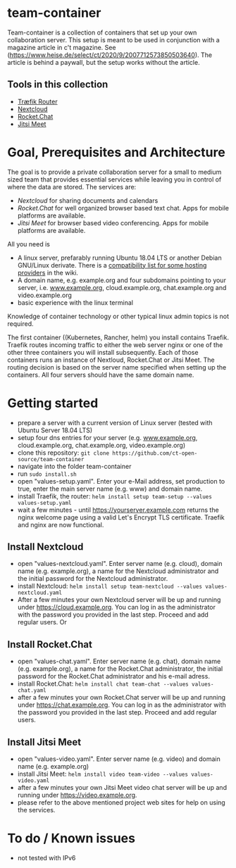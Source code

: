 # team-container

Team-container is a collection of containers that set up your own collaboration server. This setup is meant to be used in conjunction with a magazine article in c't magazine. See (https://www.heise.de/select/ct/2020/9/2007712573850503640). The article is behind a paywall, but the setup works without the article.

## Tools in this collection

* [Træfik Router](https://docs.traefik.io)
* [Nextcloud](https://nextcloud.com)
* [Rocket.Chat](https://rocket.chat)
* [Jitsi Meet](https://jitsi.org)

# Goal, Prerequisites and Architecture

The goal is to provide a private collaboration server for a small to medium sized team that provides essential services while leaving you in control of where the data are stored. The services are:
* *Nextcloud* for sharing documents and calendars
* *Rocket.Chat* for well organized browser based text chat. Apps for mobile platforms are available.
* *Jitsi Meet* for browser based video conferencing. Apps for mobile platforms are available.

All you need is 
* A linux server, prefarably running Ubuntu 18.04 LTS or another Debian GNU/Linux derivate. There is a [compatibility list for some hosting providers](https://github.com/ct-Open-Source/team-container/wiki/Compatibility) in the wiki.
* A domain name, e.g. example.org and four subdomains pointing to your server, i.e. www.example.org, cloud.example.org, chat.example.org and video.example.org
* basic experience with the linux terminal

Knowledge of container technology or other typical linux admin topics is not required.

The first container ((Kubernetes, Rancher, helm) you install contains Traefik. Traefik routes incoming traffic to either the web server nginx or one of the other three containers you will install subsequently. Each of those containers runs an instance of Nextloud, Rocket.Chat or Jitsi Meet. The routing decision is based on the server name specified when setting up the containers. All four servers should have the same domain name.

# Getting started

* prepare a server with a current version of Linux server (tested with Ubuntu Server 18.04 LTS)
* setup four dns entries for your server (e.g. www.example.org, cloud.example.org, chat.example.org, video.example.org)
* clone this repository: `git clone https://github.com/ct-open-source/team-container`
* navigate into the folder team-container
* run `sudo install.sh`
* open "values-setup.yaml". Enter your e-Mail address, set production to true, enter the main server name (e.g. www) and domain name. 
* install Traefik, the router: `helm install setup team-setup --values values-setup.yaml`
* wait a few minutes - until https://yourserver.example.com returns the nginx welcome page using a valid Let's Encrypt TLS certificate. Traefik and nginx are now functional.

## Install Nextcloud
* open "values-nextcloud.yaml". Enter server name (e.g. cloud), domain name (e.g. example.org), a name for the Nextcloud administrator and the initial password for the Nextcloud administrator. 
* install Nextcloud: `helm install setup team-nextcloud --values values-nextcloud.yaml`
* After a few minutes your own Nextcloud server will be up and running under https://cloud.example.org. You can log in as the administrator with the password you provided in the last step. Proceed and add regular users. Or

## Install Rocket.Chat
* open "values-chat.yaml". Enter server name (e.g. chat), domain name (e.g. example.org), a name for the Rocket.Chat administrator, the initial password for the Rocket.Chat administrator and his e-mail adress. 
* install Rocket.Chat: `helm install chat team-chat --values values-chat.yaml`
* after a few minutes your own Rocket.Chat server will be up and running under https://chat.example.org. You can log in as the administrator with the password you provided in the last step. Proceed and add regular users.

## Install Jitsi Meet
* open "values-video.yaml". Enter server name (e.g. video) and domain name (e.g. example.org) 
* install Jitsi Meet: `helm install video team-video --values values-video.yaml`
* after a few minutes your own Jitsi Meet video chat server will be up and running under https://video.example.org. 
* please refer to the above mentioned project web sites for help on using the services.

# To do / Known issues

* not tested with IPv6
